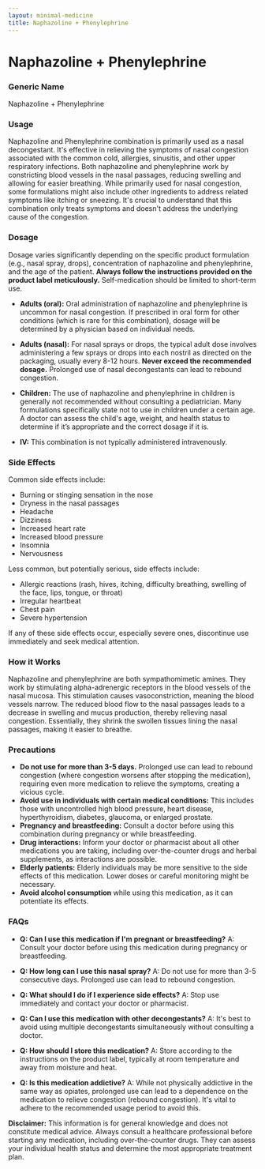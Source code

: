 ```yaml
---
layout: minimal-medicine
title: Naphazoline + Phenylephrine
---
```


# Naphazoline + Phenylephrine
### Generic Name
Naphazoline + Phenylephrine

### Usage
Naphazoline and Phenylephrine combination is primarily used as a nasal decongestant.  It's effective in relieving the symptoms of nasal congestion associated with the common cold, allergies, sinusitis, and other upper respiratory infections.  Both naphazoline and phenylephrine work by constricting blood vessels in the nasal passages, reducing swelling and allowing for easier breathing.  While primarily used for nasal congestion, some formulations might also include other ingredients to address related symptoms like itching or sneezing.  It's crucial to understand that this combination only treats symptoms and doesn't address the underlying cause of the congestion.


### Dosage
Dosage varies significantly depending on the specific product formulation (e.g., nasal spray, drops), concentration of naphazoline and phenylephrine, and the age of the patient.  **Always follow the instructions provided on the product label meticulously.**  Self-medication should be limited to short-term use.  

* **Adults (oral):**  Oral administration of naphazoline and phenylephrine is uncommon for nasal congestion.  If prescribed in oral form for other conditions (which is rare for this combination), dosage will be determined by a physician based on individual needs.

* **Adults (nasal):** For nasal sprays or drops, the typical adult dose involves administering a few sprays or drops into each nostril as directed on the packaging, usually every 8-12 hours.  **Never exceed the recommended dosage.**  Prolonged use of nasal decongestants can lead to rebound congestion.

* **Children:**  The use of naphazoline and phenylephrine in children is generally not recommended without consulting a pediatrician.  Many formulations specifically state not to use in children under a certain age.  A doctor can assess the child's age, weight, and health status to determine if it’s appropriate and the correct dosage if it is.

* **IV:** This combination is not typically administered intravenously.


### Side Effects
Common side effects include:

* Burning or stinging sensation in the nose
* Dryness in the nasal passages
* Headache
* Dizziness
* Increased heart rate
* Increased blood pressure
* Insomnia
* Nervousness

Less common, but potentially serious, side effects include:

* Allergic reactions (rash, hives, itching, difficulty breathing, swelling of the face, lips, tongue, or throat)
* Irregular heartbeat
* Chest pain
* Severe hypertension


If any of these side effects occur, especially severe ones, discontinue use immediately and seek medical attention.


### How it Works
Naphazoline and phenylephrine are both sympathomimetic amines.  They work by stimulating alpha-adrenergic receptors in the blood vessels of the nasal mucosa.  This stimulation causes vasoconstriction, meaning the blood vessels narrow.  The reduced blood flow to the nasal passages leads to a decrease in swelling and mucus production, thereby relieving nasal congestion.  Essentially, they shrink the swollen tissues lining the nasal passages, making it easier to breathe.


### Precautions
* **Do not use for more than 3-5 days.**  Prolonged use can lead to rebound congestion (where congestion worsens after stopping the medication), requiring even more medication to relieve the symptoms, creating a vicious cycle.
* **Avoid use in individuals with certain medical conditions:**  This includes those with uncontrolled high blood pressure, heart disease, hyperthyroidism, diabetes, glaucoma, or enlarged prostate.
* **Pregnancy and breastfeeding:**  Consult a doctor before using this combination during pregnancy or while breastfeeding.
* **Drug interactions:**  Inform your doctor or pharmacist about all other medications you are taking, including over-the-counter drugs and herbal supplements, as interactions are possible.
* **Elderly patients:**  Elderly individuals may be more sensitive to the side effects of this medication.  Lower doses or careful monitoring might be necessary.
* **Avoid alcohol consumption** while using this medication, as it can potentiate its effects.


### FAQs

* **Q: Can I use this medication if I'm pregnant or breastfeeding?** A: Consult your doctor before using this medication during pregnancy or breastfeeding.

* **Q: How long can I use this nasal spray?** A: Do not use for more than 3-5 consecutive days.  Prolonged use can lead to rebound congestion.

* **Q: What should I do if I experience side effects?** A: Stop use immediately and contact your doctor or pharmacist.

* **Q: Can I use this medication with other decongestants?** A: It's best to avoid using multiple decongestants simultaneously without consulting a doctor.

* **Q: How should I store this medication?** A: Store according to the instructions on the product label, typically at room temperature and away from moisture and heat.

* **Q: Is this medication addictive?** A:  While not physically addictive in the same way as opiates, prolonged use can lead to a dependence on the medication to relieve congestion (rebound congestion).  It's vital to adhere to the recommended usage period to avoid this.


**Disclaimer:** This information is for general knowledge and does not constitute medical advice.  Always consult a healthcare professional before starting any medication, including over-the-counter drugs.  They can assess your individual health status and determine the most appropriate treatment plan.
